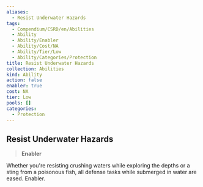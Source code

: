 ```yaml
---
aliases:
  - Resist Underwater Hazards
tags:
  - Compendium/CSRD/en/Abilities
  - Ability
  - Ability/Enabler
  - Ability/Cost/NA
  - Ability/Tier/Low
  - Ability/Categories/Protection
title: Resist Underwater Hazards
collection: Abilities
kind: Ability
action: false
enabler: true
cost: NA
tier: Low
pools: []
categories:
  - Protection
---
```

## Resist Underwater Hazards  
>**Enabler**
  
Whether you're resisting crushing waters while exploring the depths or a sting from a poisonous fish, all defense tasks while submerged in water are eased. Enabler.
